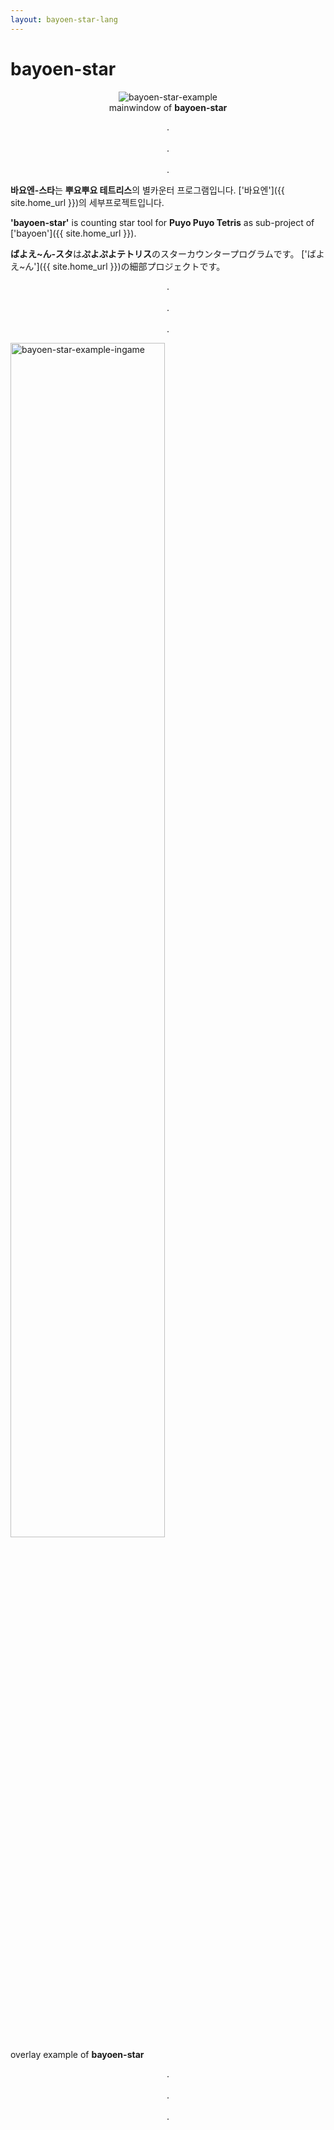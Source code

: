 ```yaml
---
layout: bayoen-star-lang
---
```


# bayoen-star

<p align="center">
    <div class="card" align="center">
        <img src="{{ site.lang_url }}/res/bayoen-star-example.png" alt="bayoen-star-example"/>
        <div><a>mainwindow of <strong>bayoen-star</strong></a></div>
    </div>
</p>

<p align="center">
.<br/><br/>
.<br/><br/>
.
</p>

**바요엔-스타**는 **뿌요뿌요 테트리스**의 별카운터 프로그램입니다. ['바요엔']({{ site.home_url }})의 세부프로젝트입니다.

**'bayoen-star'** is counting star tool for **Puyo Puyo Tetris** as sub-project of ['bayoen']({{ site.home_url }}).

**ばよえ~ん-スタ**は**ぷよぷよテトリス**のスターカウンタープログラムです。 ['ばよえ~ん']({{ site.home_url }})の細部プロジェクトです。

<p align="center">
.<br/><br/>
.<br/><br/>
.
</p>

<p align="center">
    <div class="card">
        <img src="{{ site.lang_url }}/res/bayoen-star-example-ingame-arcade.png" width="70%" alt="bayoen-star-example-ingame"/>
        <div><a>overlay example of <strong>bayoen-star</strong></a></div>        
    </div>    
</p>

<p align="center">
.<br/><br/>
.<br/><br/>
.
</p>